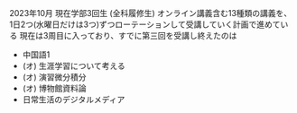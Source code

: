 2023年10月 現在学部3回生 (全科履修生)
オンライン講義含む13種類の講義を、1日2つ(水曜日だけは3つ)ずつローテーションして受講していく計画で進めている
現在は3周目に入っており、すでに第三回を受講し終えたのは
- 中国語1
- (オ) 生涯学習について考える
- (オ) 演習微分積分
- (オ) 博物館資料論
- 日常生活のデジタルメディア
